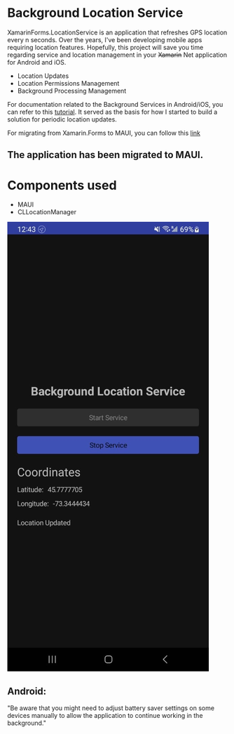 # Background Location Service

XamarinForms.LocationService is an application that refreshes GPS location every n seconds. Over the years, I've been developing mobile apps requiring location features. Hopefully, this project will save you time regarding service and location management in your ~~Xamarin~~ Net application for Android and iOS.

  - Location Updates
  - Location Permissions Management
  - Background Processing Management

For documentation related to the Background Services in Android/iOS, you can refer to this [tutorial](https://www.youtube.com/watch?v=Z1YzyreS4-o). It served as the basis for how I started to build a solution for periodic location updates.

For migrating from Xamarin.Forms to MAUI, you can follow this [link](https://learn.microsoft.com/en-us/dotnet/maui/migration/?view=net-maui-8.0)

## The application has been migrated to MAUI.

# Components used

  - MAUI
  - CLLocationManager
  
  ![Image](https://raw.githubusercontent.com/shernandezp/XamarinForms.LocationService/master/screenshot.jpeg)

## Android:
   "Be aware that you might need to adjust battery saver settings on some devices manually to allow the application to continue working in the background."
